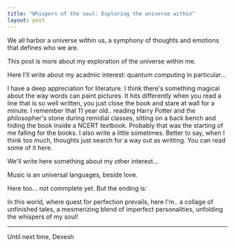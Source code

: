 ```yaml
---
title: "Whispers of the soul: Exploring the universe within"
layout: post
---
```


We all harbor a universe within us, a symphony of thoughts and emotions that defines who we are. 

This post is more about my exploration of the universe within me.

Here I'll write about my acadmic interest: quantum computing in particular...

I have a deep appreciation for literature. I think there's something magical about the way words can paint pictures. It hits differently when you read a line that is so well written, you just close the book and stare at wall for a minute. I remember that 11 year old.. reading Harry Potter and the philosopher's stone during remidial classes, sitting on a back bench and hiding the book inside a NCERT textbook. Probably that was the starting of me falling for the books. I also write a little sometimes. Better to say, when I think too much, thoughts just search for a way out as writting. You can read some of it here.


We'll write here something about my other interest...

Music is an universal languages, beside love.


Here too... not commplete yet. But the ending is:

In this world, where quest for perfection prevails, here I'm.. a collage of unfinished tales, a mesmerizing blend of imperfect personalities, unfolding the whispers of my soul!

---
Until next time,
Devesh

